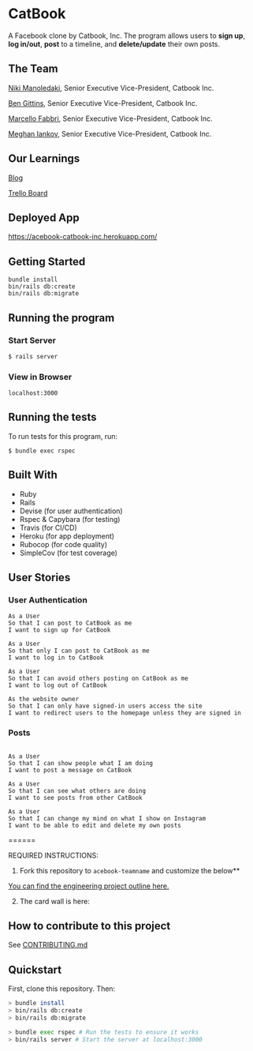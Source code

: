 # CatBook

A Facebook clone by Catbook, Inc. The program allows users to **sign up**, **log in/out**, **post** to a timeline, and **delete/update** their own posts.

## The Team

[Niki Manoledaki](https://github.com/nikimanoledaki), Senior Executive Vice-President, Catbook Inc.

[Ben Gittins](https://github.com/squareben1), Senior Executive Vice-President, Catbook Inc.

[Marcello Fabbri](https://github.com/Marcellofabbri), Senior Executive Vice-President, Catbook Inc.

[Meghan Iankov](https://github.com/meghaniankov), Senior Executive Vice-President, Catbook Inc.

## Our Learnings

[Blog](https://medium.com/@catbookinc)

[Trello Board](https://trello.com/b/MUHm5tsw/catbook-inc)

## Deployed App

https://acebook-catbook-inc.herokuapp.com/

## Getting Started

```
bundle install
bin/rails db:create
bin/rails db:migrate
```

## Running the program

### Start Server

```sh
$ rails server
```

### View in Browser

```
localhost:3000
```

## Running the tests

To run tests for this program, run:

```
$ bundle exec rspec
```

## Built With

* Ruby
* Rails
* Devise (for user authentication)
* Rspec & Capybara (for testing)
* Travis (for CI/CD)
* Heroku (for app deployment)
* Rubocop (for code quality)
* SimpleCov (for test coverage)

## User Stories

### User Authentication

```
As a User
So that I can post to CatBook as me
I want to sign up for CatBook

As a User
So that only I can post to CatBook as me
I want to log in to CatBook

As a User
So that I can avoid others posting on CatBook as me
I want to log out of CatBook

As the website owner
So that I can only have signed-in users access the site
I want to redirect users to the homepage unless they are signed in
```

### Posts

```

As a User
So that I can show people what I am doing  
I want to post a message on CatBook

As a User
So that I can see what others are doing  
I want to see posts from other CatBook

As a User
So that I can change my mind on what I show on Instagram
I want to be able to edit and delete my own posts

```

======

REQUIRED INSTRUCTIONS:

1. Fork this repository to `acebook-teamname` and customize
the below**

[You can find the engineering project outline here.](https://github.com/makersacademy/course/tree/master/engineering_projects/rails)

2. The card wall is here: <please update>

## How to contribute to this project
See [CONTRIBUTING.md](CONTRIBUTING.md)

## Quickstart

First, clone this repository. Then:

```bash
> bundle install
> bin/rails db:create
> bin/rails db:migrate

> bundle exec rspec # Run the tests to ensure it works
> bin/rails server # Start the server at localhost:3000
```



